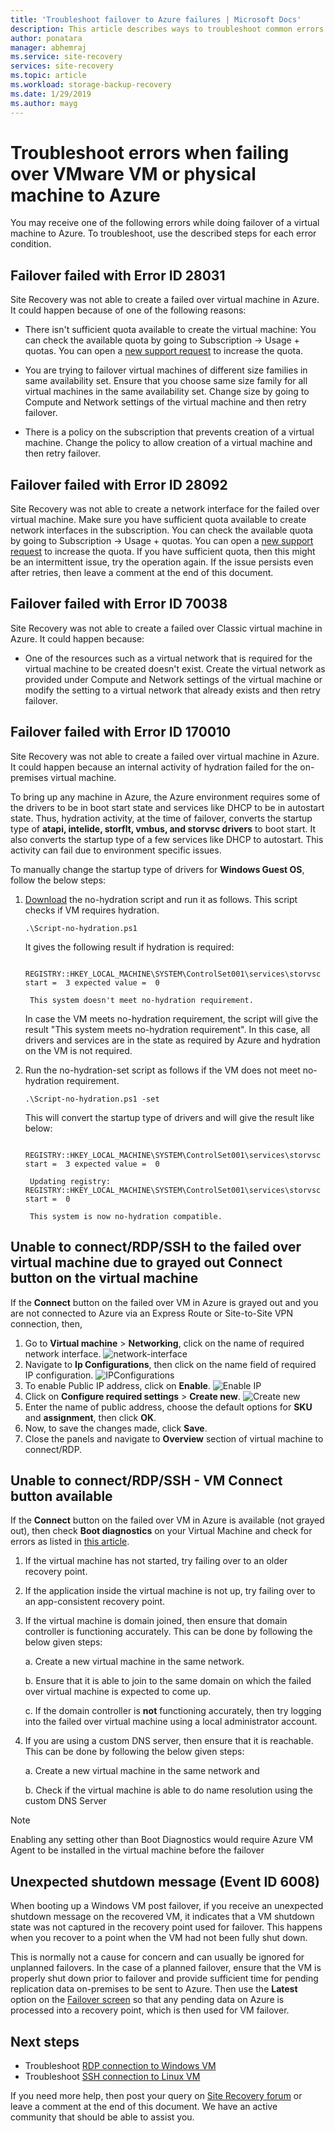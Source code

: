```yaml
---
title: 'Troubleshoot failover to Azure failures | Microsoft Docs'
description: This article describes ways to troubleshoot common errors in failing over to Azure
author: ponatara
manager: abhemraj
ms.service: site-recovery
services: site-recovery
ms.topic: article
ms.workload: storage-backup-recovery
ms.date: 1/29/2019
ms.author: mayg
---
```

# Troubleshoot errors when failing over VMware VM or physical machine to Azure

You may receive one of the following errors while doing failover of a virtual machine to Azure. To troubleshoot, use the described steps for each error condition.

## Failover failed with Error ID 28031

Site Recovery was not able to create a failed over virtual machine in Azure. It could happen because of one of the following reasons:

* There isn't sufficient quota available to create the virtual machine: You can check the available quota by going to Subscription -> Usage + quotas. You can open a [new support request](http://aka.ms/getazuresupport) to increase the quota.

* You are trying to failover virtual machines of different size families in same availability set. Ensure that you choose same size family for all virtual machines in the same availability set. Change size by going to Compute and Network settings of the virtual machine and then retry failover.

* There is a policy on the subscription that prevents creation of a virtual machine. Change the policy to allow creation of a virtual machine and then retry failover.

## Failover failed with Error ID 28092

Site Recovery was not able to create a network interface for the failed over virtual machine. Make sure you have sufficient quota available to create network interfaces in the subscription. You can check the available quota by going to Subscription -> Usage + quotas. You can open a [new support request](http://aka.ms/getazuresupport) to increase the quota. If you have sufficient quota, then this might be an intermittent issue, try the operation again. If the issue persists even after retries, then leave a comment at the end of this document.  

## Failover failed with Error ID 70038

Site Recovery was not able to create a failed over Classic virtual machine in Azure. It could happen because:

* One of the resources such as a virtual network that is required for the virtual machine to be created doesn't exist. Create the virtual network as provided under Compute and Network settings of the virtual machine or modify the setting to a virtual network that already exists and then retry failover.

## Failover failed with Error ID 170010

Site Recovery was not able to create a failed over virtual machine in Azure. It could happen because an internal activity of hydration failed for the on-premises virtual machine.

To bring up any machine in Azure, the Azure environment requires some of the drivers to be in boot start state and services like DHCP to be in autostart state. Thus, hydration activity, at the time of failover, converts the startup type of **atapi, intelide, storflt, vmbus, and storvsc drivers** to boot start. It also converts the startup type of a few services like DHCP to autostart. This activity can fail due to environment specific issues. 

To manually change the startup type of drivers for **Windows Guest OS**, follow the below steps:

1. [Download](http://download.microsoft.com/download/5/D/6/5D60E67C-2B4F-4C51-B291-A97732F92369/Script-no-hydration.ps1) the no-hydration script and run it as follows. This script checks if VM requires hydration.

    `.\Script-no-hydration.ps1`

    It gives the following result if hydration is required:

        REGISTRY::HKEY_LOCAL_MACHINE\SYSTEM\ControlSet001\services\storvsc           start =  3 expected value =  0

        This system doesn't meet no-hydration requirement.

    In case the VM meets no-hydration requirement, the script will give the result "This system meets no-hydration requirement". In this case, all drivers and services are in the state as required by Azure and hydration on the VM is not required.

2. Run the no-hydration-set script as follows if the VM does not meet no-hydration requirement.

    `.\Script-no-hydration.ps1 -set`
    
    This will convert the startup type of drivers and will give the result like below:
    
        REGISTRY::HKEY_LOCAL_MACHINE\SYSTEM\ControlSet001\services\storvsc           start =  3 expected value =  0 

        Updating registry:  REGISTRY::HKEY_LOCAL_MACHINE\SYSTEM\ControlSet001\services\storvsc   start =  0 

        This system is now no-hydration compatible. 

## Unable to connect/RDP/SSH to the failed over virtual machine due to grayed out Connect button on the virtual machine

If the **Connect** button on the failed over VM in Azure is grayed out and you are not connected to Azure via an Express Route or Site-to-Site VPN connection, then,

1. Go to **Virtual machine** > **Networking**, click on the name of required network interface.  ![network-interface](media/site-recovery-failover-to-azure-troubleshoot/network-interface.PNG)
2. Navigate to **Ip Configurations**, then click on the name field of required IP configuration. ![IPConfigurations](media/site-recovery-failover-to-azure-troubleshoot/IpConfigurations.png)
3. To enable Public IP address, click on **Enable**. ![Enable IP](media/site-recovery-failover-to-azure-troubleshoot/Enable-Public-IP.png)
4. Click on **Configure required settings** > **Create new**. ![Create new](media/site-recovery-failover-to-azure-troubleshoot/Create-New-Public-IP.png)
5. Enter the name of public address, choose the default options for **SKU** and **assignment**, then click **OK**.
6. Now, to save the changes made, click **Save**.
7. Close the panels and navigate to **Overview** section of virtual machine to connect/RDP.

## Unable to connect/RDP/SSH - VM Connect button available

If the **Connect** button on the failed over VM in Azure is available (not grayed out), then check **Boot diagnostics** on your Virtual Machine and check for errors as listed in [this article](../virtual-machines/windows/boot-diagnostics.md).

1. If the virtual machine has not started, try failing over to an older recovery point.
2. If the application inside the virtual machine is not up, try failing over to an app-consistent recovery point.
3. If the virtual machine is domain joined, then ensure that domain controller is functioning accurately. This can be done by following the below given steps:

    a. Create a new virtual machine in the same network.

    b.  Ensure that it is able to join to the same domain on which the failed over virtual machine is expected to come up.

    c. If the domain controller is **not** functioning accurately, then try logging into the failed over virtual machine using a local administrator account.
4. If you are using a custom DNS server, then ensure that it is reachable. This can be done by following the below given steps:

    a. Create a new virtual machine in the same network and

    b. Check if the virtual machine is able to do name resolution using the custom DNS Server

>[!Note]
>Enabling any setting other than Boot Diagnostics would require Azure VM Agent to be installed in the virtual machine before the failover

## Unexpected shutdown message (Event ID 6008)

When booting up a Windows VM post failover, if you receive an unexpected shutdown message on the recovered VM, it indicates that a VM shutdown state was not captured in the recovery point used for failover. This happens when you recover to a point when the VM had not been fully shut down.

This is normally not a cause for concern and can usually be ignored for unplanned failovers. In the case of a planned failover, ensure that the VM is properly shut down prior to failover and provide sufficient time for pending replication data on-premises to be sent to Azure. Then use the **Latest** option on the [Failover screen](site-recovery-failover.md#run-a-failover) so that any pending data on Azure is processed into a recovery point, which is then used for VM failover.

## Next steps
- Troubleshoot [RDP connection to Windows VM](../virtual-machines/windows/troubleshoot-rdp-connection.md)
- Troubleshoot [SSH connection to Linux VM](../virtual-machines/linux/detailed-troubleshoot-ssh-connection.md)

If you need more help, then post your query on [Site Recovery forum](https://social.msdn.microsoft.com/Forums/azure/home?forum=hypervrecovmgr) or leave a comment at the end of this document. We have an active community that should be able to assist you.
